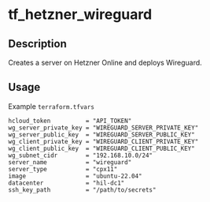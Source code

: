 # tf_hetzner_wireguard

## Description

Creates a server on Hetzner Online and deploys Wireguard.

## Usage

Example `terraform.tfvars`

```
hcloud_token          = "API_TOKEN"
wg_server_private_key = "WIREGUARD_SERVER_PRIVATE_KEY"
wg_server_public_key  = "WIREGUARD_SERVER_PUBLIC_KEY"
wg_client_private_key = "WIREGUARD_CLIENT_PRIVATE_KEY"
wg_client_public_key  = "WIREGUARD_CLIENT_PUBLIC_KEY"
wg_subnet_cidr        = "192.168.10.0/24"
server_name           = "wireguard"
server_type           = "cpx11"
image                 = "ubuntu-22.04"
datacenter            = "hil-dc1"
ssh_key_path          = "/path/to/secrets"
```
